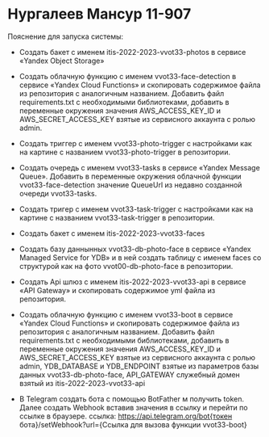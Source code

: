 # Нургалеев Мансур 11-907

Пояснение для запуска системы:
- Создать бакет с именем itis-2022-2023-vvot33-photos в сервисе «Yandex Object Storage»
- Создать облачную функцию с именем vvot33-face-detection в сервисе «Yandex Cloud Functions» и скопировать содержимое файла из репозитория с аналогичным названием.
Добавить файл requirements.txt с необходимыми библиотеками, добавить в переменные окружения значения AWS_ACCESS_KEY_ID и AWS_SECRET_ACCESS_KEY взятые из сервисного аккаунта с ролью admin.
- Создать триггер с именем vvot33-photo-trigger с настройками как на картине с названием vvot33-photo-trigger в репозитории.
- Создать очередь с именем vvot33-tasks в сервисе «Yandex Message Queue». Добавить в переменные окружения облачной функции vvot33-face-detection значение QueueUrl из недавно созданной очереди vvot33-tasks.
- Создать тригер с именем vvot33-task-trigger с настройками как на картине с названием vvot33-task-trigger в репозитории.


- Создать бакет с именем itis-2022-2023-vvot33-faces
- Создать базу даннынных vvot33-db-photo-face в сервисе «Yandex Managed Service for YDB» и в ней создать таблицу с именем faces со структурой как на фото vvot00-db-photo-face в репозитории.
- Создать Api шлюз с именем itis-2022-2023-vvot33-api в сервисе «API Gateway» и скопировать содержимое yml файла из репозитория.
- Создать облачную функцию с именем vvot33-boot в сервисе «Yandex Cloud Functions» и скопировать содержимое файла из репозитория с аналогичным названием.
Добавить файл requirements.txt с необходимыми библиотеками, добавить в переменные окружения значения AWS_ACCESS_KEY_ID и AWS_SECRET_ACCESS_KEY взятые из сервисного аккаунта с ролью admin, YDB_DATABASE и YDB_ENDPOINT взятые из параметров базы данных vvot33-db-photo-face, API_GATEWAY служебный домен взятый из itis-2022-2023-vvot33-api
- В Telegram создать бота с помощью BotFather м получить token. Далее создать Webhook вставив значения в ссылку и перейти по ссылке в браузере.
ссылка: https://api.telegram.org/bot{токен бота}/setWebhook?url={Ссылка для вызова функции vvot33-boot}
